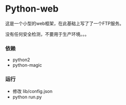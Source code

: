 Python-web
==========
这是一个小型的web框架，在此基础上写了了一个FTP服务。  

没有任何安全检测，不要用于生产环境。。。  

### 依赖
- python2
- python-magic

### 运行
- 修改 lib/config.json
- python run.py
